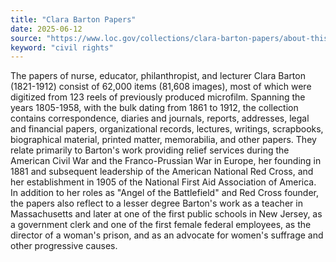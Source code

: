 ```yaml
---
title: "Clara Barton Papers"
date: 2025-06-12
source: "https://www.loc.gov/collections/clara-barton-papers/about-this-collection/"
keyword: "civil rights"
---
```


The papers of nurse, educator, philanthropist, and lecturer Clara Barton (1821-1912) consist of 62,000 items (81,608 images), most of which were digitized from 123 reels of previously produced microfilm. Spanning the years 1805-1958, with the bulk dating from 1861 to 1912, the collection contains correspondence, diaries and journals, reports, addresses, legal and financial papers, organizational records, lectures, writings, scrapbooks, biographical material, printed matter, memorabilia, and other papers. They relate primarily to Barton's work providing relief services during the American Civil War and the Franco-Prussian War in Europe, her founding in 1881 and subsequent leadership of the American National Red Cross, and her establishment in 1905 of the National First Aid Association of America. In addition to her roles as "Angel of the Battlefield" and Red Cross founder, the papers also reflect to a lesser degree Barton's work as a teacher in Massachusetts and later at one of the first public schools in New Jersey, as a government clerk and one of the first female federal employees, as the director of a woman's prison, and as an advocate for women's suffrage and other progressive causes.

